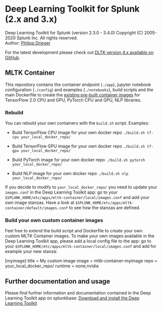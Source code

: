 # Deep Learning Toolkit for Splunk (2.x and 3.x)

Deep Learning Toolkit for Splunk (version 2.3.0 - 3.4.0)
Copyright (C) 2005-2020 Splunk Inc. All rights reserved.  
Author: [Philipp Drieger]()

For the latest development please check out [DLTK version 4.x available on GitHub](https://github.com/splunk/deep-learning-toolkit).

## MLTK Container

This repository contains the container endpoint (`./app`), jupyter notebook configuration (`./config`) and examples (`./notebooks`), build scripts and the main Dockerfile to create the [existing pre-built container images](https://hub.docker.com/u/phdrieger) for TensorFlow 2.0 CPU and GPU, PyTorch CPU and GPU, NLP libraries.

### Rebuild 
You can rebuild your own containers with the `build.sh` script. Examples:

- Build TensorFlow CPU image for your own docker repo
`./build.sh tf-cpu your_local_docker_repo/`

- Build TensorFlow GPU image for your own docker repo
`./build.sh tf-gpu your_local_docker_repo/`

- Build PyTorch image for your own docker repo
`./build.sh pytorch your_local_docker_repo/`

- Build NLP image for your own docker repo
`./build.sh nlp your_local_docker_repo/`

If you decide to modify to `your_local_docker_repo/` you need to update your `images.conf` in the Deep Learning Toolkit app: go to your `$SPLUNK_HOME/etc/apps/mltk-container/local/images.conf` and add your own image stanzas. Have a look at `$SPLUNK_HOME/etc/apps/mltk-container/default/images.conf` to see how the stanzas are defined.

### Build your own custom container images
Feel free to extend the build script and Dockerfile to create your own custom MLTK Container images.
To make your own images available in the Deep Learning Toolkit app, please add a local config file to the app: go to your `$SPLUNK_HOME/etc/apps/mltk-container/local/images.conf` and add for example your new stanza:

[myimage]
title = My custom image
image = mltk-container-myimage
repo = your_local_docker_repo/
runtime = none,nvidia

## Further documentation and usage

Please find further information and documentation contained in the Deep Learning Toolkit app on splunkbase: [Download and install the Deep Learning Toolkit](https://splunkbase.splunk.com/app/4607/)
